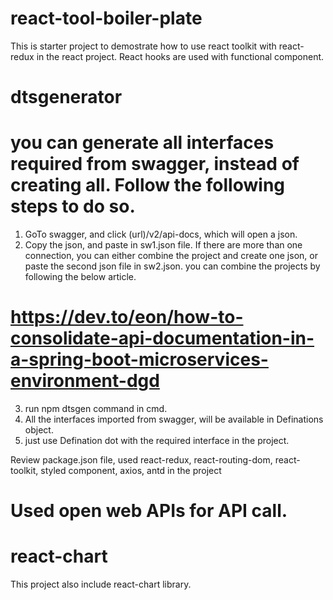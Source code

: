 # react-tool-boiler-plate

This is starter project to demostrate how to use react toolkit with react-redux in the react project.
React hooks are used with functional component.

# dtsgenerator

# you can generate all interfaces required from swagger, instead of creating all. Follow the following steps to do so.

1. GoTo swagger, and click (url)/v2/api-docs, which will open a json.
2. Copy the json, and paste in sw1.json file.
   If there are more than one connection, you can either combine the project and create one json, or paste the second json file in sw2.json.
   you can combine the projects by following the below article.

# https://dev.to/eon/how-to-consolidate-api-documentation-in-a-spring-boot-microservices-environment-dgd

3. run npm dtsgen command in cmd.
4. All the interfaces imported from swagger, will be available in Definations object.
5. just use Defination dot with the required interface in the project.

Review package.json file, used react-redux, react-routing-dom, react-toolkit, styled component, axios, antd in the project

# Used open web APIs for API call.

# react-chart

This project also include react-chart library.
